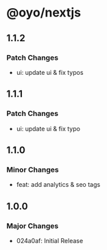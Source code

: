 # @oyo/nextjs

## 1.1.2

### Patch Changes

- ui: update ui & fix typos

## 1.1.1

### Patch Changes

- ui: update ui & fix typo

## 1.1.0

### Minor Changes

- feat: add analytics & seo tags

## 1.0.0

### Major Changes

- 024a0af: Initial Release
